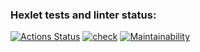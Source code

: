 ### Hexlet tests and linter status:
[![Actions Status](https://github.com/AnPopit/frontend-project-11/actions/workflows/hexlet-check.yml/badge.svg)](https://github.com/AnPopit/frontend-project-11/actions)
[![check](https://github.com/AnPopit/frontend-project-11/actions/workflows/check.yml/badge.svg)](https://github.com/AnPopit/frontend-project-11/actions/workflows/check.yml)
[![Maintainability](https://api.codeclimate.com/v1/badges/d19b422329a2a9be89ed/maintainability)](https://codeclimate.com/github/AnPopit/frontend-project-11/maintainability)